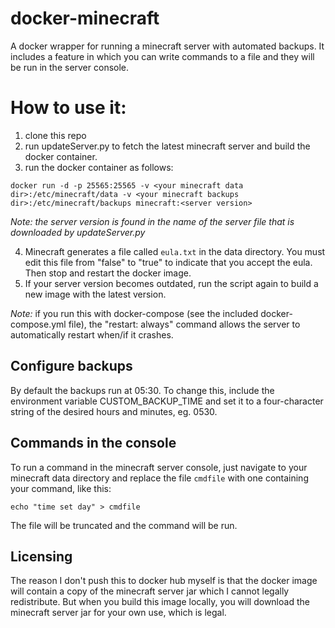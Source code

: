 # docker-minecraft
A docker wrapper for running a minecraft server with automated backups. It includes a feature in which you can write commands to a file and they will be run in the server console.

# How to use it:
1. clone this repo
2. run updateServer.py to fetch the latest minecraft server and build the docker container.
3. run the docker container as follows:

`docker run -d -p 25565:25565 -v <your minecraft data dir>:/etc/minecraft/data -v <your minecraft backups dir>:/etc/minecraft/backups minecraft:<server version>`

*Note: the server version is found in the name of the server file that is downloaded by updateServer.py*

4. Minecraft generates a file called `eula.txt` in the data directory.  You must edit this file from "false" to "true" to indicate that you accept the eula.  Then stop and restart the docker image.
5. If your server version becomes outdated, run the script again to build a new image with the latest version.

*Note:* if you run this with docker-compose (see the included docker-compose.yml file), the "restart: always" command allows the server to automatically restart when/if it crashes.

## Configure backups
By default the backups run at 05:30.  To change this, include the environment variable CUSTOM_BACKUP_TIME and set it to a four-character string of the desired hours and minutes, eg. 0530.

## Commands in the console
To run a command in the minecraft server console, just navigate to your minecraft data directory and replace the file `cmdfile` with one containing your command, like this:

`echo "time set day" > cmdfile`

The file will be truncated and the command will be run.

## Licensing
The reason I don't push this to docker hub myself is that the docker image will contain a copy of the minecraft server jar which I cannot legally redistribute.  But when you build this image locally, you will download the minecraft server jar for your own use, which is legal.
